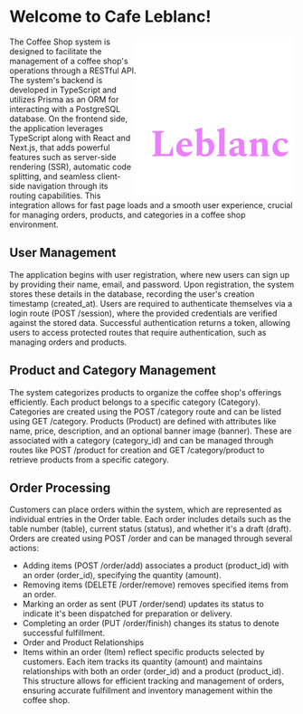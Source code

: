 # Welcome to Cafe Leblanc!

<p align="right">
<img src="/public/leblnaccofe.png" alt="logo" width="280" height="280" align="right" />
</p>

The Coffee Shop system is designed to facilitate the management of a coffee shop's operations through a RESTful API. 
The system's backend is developed in TypeScript and utilizes Prisma as an ORM for interacting with a PostgreSQL database.
On the frontend side, the application leverages TypeScript along with React and Next.js, that adds powerful features such as server-side rendering (SSR), automatic code splitting, and seamless client-side navigation through its 
routing capabilities. 
This integration allows for fast page loads and a smooth user experience, crucial for managing orders, products, and categories in a coffee shop environment.

## User Management
The application begins with user registration, where new users can sign up by providing their name, email, and password. Upon registration, the system stores these details in the database, recording the user's creation timestamp (created_at). Users are required to authenticate themselves via a login route (POST /session), where the provided credentials are verified against the stored data. Successful authentication returns a token, allowing users to access protected routes that require authentication, such as managing orders and products.

## Product and Category Management
The system categorizes products to organize the coffee shop's offerings efficiently. Each product belongs to a specific category (Category). Categories are created using the POST /category route and can be listed using GET /category. Products (Product) are defined with attributes like name, price, description, and an optional banner image (banner). These are associated with a category (category_id) and can be managed through routes like POST /product for creation and GET /category/product to retrieve products from a specific category.

## Order Processing
Customers can place orders within the system, which are represented as individual entries in the Order table. Each order includes details such as the table number (table), current status (status), and whether it's a draft (draft). Orders are created using POST /order and can be managed through several actions:

- Adding items (POST /order/add) associates a product (product_id) with an order (order_id), specifying the quantity (amount).
- Removing items (DELETE /order/remove) removes specified items from an order.
- Marking an order as sent (PUT /order/send) updates its status to indicate it's been dispatched for preparation or delivery.
- Completing an order (PUT /order/finish) changes its status to denote successful fulfillment.
- Order and Product Relationships
- Items within an order (Item) reflect specific products selected by customers. Each item tracks its quantity (amount) and maintains relationships with both an order (order_id) and a product (product_id). This structure allows for efficient tracking and management of orders, ensuring accurate fulfillment and inventory management within the coffee shop.
